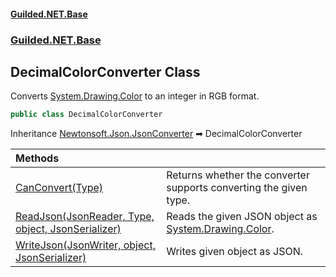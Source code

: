 
#### [Guilded.NET.Base](Guilded_NET_Base 'Guilded_NET_Base')
### [Guilded.NET.Base](Guilded_NET_Base#Guilded_NET_Base 'Guilded.NET.Base')
## DecimalColorConverter Class
Converts [System.Drawing.Color](https://docs.microsoft.com/en-us/dotnet/api/System.Drawing.Color 'System.Drawing.Color') to an integer in RGB format.  
```csharp
public class DecimalColorConverter
```

Inheritance [Newtonsoft.Json.JsonConverter](https://docs.microsoft.com/en-us/dotnet/api/Newtonsoft.Json.JsonConverter 'Newtonsoft.Json.JsonConverter') &#x27A1; DecimalColorConverter  

| Methods | |
| :--- | :--- |
| [CanConvert(Type)](DecimalColorConverter_CanConvert(Type) 'Guilded.NET.Base.DecimalColorConverter.CanConvert(System.Type)') | Returns whether the converter supports converting the given type.<br/> |
| [ReadJson(JsonReader, Type, object, JsonSerializer)](DecimalColorConverter_ReadJson(JsonReader_Type_object_JsonSerializer) 'Guilded.NET.Base.DecimalColorConverter.ReadJson(JsonReader, System.Type, object, JsonSerializer)') | Reads the given JSON object as [System.Drawing.Color](https://docs.microsoft.com/en-us/dotnet/api/System.Drawing.Color 'System.Drawing.Color').<br/> |
| [WriteJson(JsonWriter, object, JsonSerializer)](DecimalColorConverter_WriteJson(JsonWriter_object_JsonSerializer) 'Guilded.NET.Base.DecimalColorConverter.WriteJson(JsonWriter, object, JsonSerializer)') | Writes given object as JSON.<br/> |
